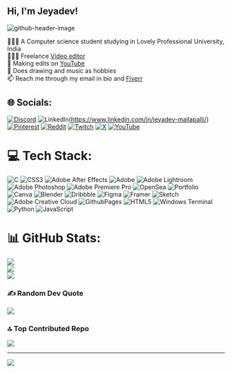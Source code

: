 ## Hi, I'm Jeyadev!

<!--
**Jeyadev-png/jeyadev-png** is a ✨ _special_ ✨ repository because its `README.md` (this file) appears on your GitHub profile.

Here are some ideas to get you started:
-->
![github-header-image](https://github.com/user-attachments/assets/977b2b4a-985e-4323-976d-fd944612cc2f)



👨🏻‍🎓 A Computer science student studying in Lovely Professional University, India</br>
👨🏻‍💻 Freelance [Video editor](https://d3vsxnpai.framer.website)</br>
💬 Making edits on [YouTube](https://www.youtube.com/@devsenpaiAMV)</br>
🎨 Does drawing and music as hobbies</br>
📫 Reach me through my email in bio and [Fiverr](https://www.fiverr.com/devsxnpai?public_mode=true)</br>

## 🌐 Socials:
[![Discord](https://img.shields.io/badge/Discord-%237289DA.svg?logo=discord&logoColor=white)](https://discord.gg/d3vsxnpai#1930) ![LinkedIn](https://img.shields.io/badge/LinkedIn-%230077B5.svg?logo=linkedin&logoColor=white)(https://www.linkedin.com/in/jeyadev-mailapalli/) [![Pinterest](https://img.shields.io/badge/Pinterest-%23E60023.svg?logo=Pinterest&logoColor=white)](https://pin.it/xr8XWHODN) [![Reddit](https://img.shields.io/badge/Reddit-%23FF4500.svg?logo=Reddit&logoColor=white)]([https://reddit.com/user/u/infectiousytreal](https://www.reddit.com/user/infectiousytreal/)) [![Twitch](https://img.shields.io/badge/Twitch-%239146FF.svg?logo=Twitch&logoColor=white)](https://twitch.tv/weezytty) [![X](https://img.shields.io/badge/X-black.svg?logo=X&logoColor=white)](https://x.com/d3vsxnpai) [![YouTube](https://img.shields.io/badge/YouTube-%23FF0000.svg?logo=YouTube&logoColor=white)](https://www.youtube.com/@devsenpaiAMV)
# 💻 Tech Stack:
![C](https://img.shields.io/badge/c-%2300599C.svg?style=flat&logo=c&logoColor=white) ![CSS3](https://img.shields.io/badge/css3-%231572B6.svg?style=flat&logo=css3&logoColor=white) ![Adobe After Effects](https://img.shields.io/badge/Adobe%20After%20Effects-9999FF.svg?style=flat&logo=Adobe%20After%20Effects&logoColor=white) ![Adobe](https://img.shields.io/badge/adobe-%23FF0000.svg?style=flat&logo=adobe&logoColor=white) ![Adobe Lightroom](https://img.shields.io/badge/Adobe%20Lightroom-31A8FF.svg?style=flat&logo=Adobe%20Lightroom&logoColor=white) ![Adobe Photoshop](https://img.shields.io/badge/adobe%20photoshop-%2331A8FF.svg?style=flat&logo=adobe%20photoshop&logoColor=white) ![Adobe Premiere Pro](https://img.shields.io/badge/Adobe%20Premiere%20Pro-9999FF.svg?style=flat&logo=Adobe%20Premiere%20Pro&logoColor=white) ![OpenSea](https://img.shields.io/badge/OpenSea-%232081E2.svg?style=flat&logo=opensea&logoColor=white) ![Portfolio](https://img.shields.io/badge/Portfolio-%23000000.svg?style=flat&logo=firefox&logoColor=#FF7139) ![Canva](https://img.shields.io/badge/Canva-%2300C4CC.svg?style=flat&logo=Canva&logoColor=white) ![Blender](https://img.shields.io/badge/blender-%23F5792A.svg?style=flat&logo=blender&logoColor=white) ![Dribbble](https://img.shields.io/badge/Dribbble-EA4C89?style=flat&logo=dribbble&logoColor=white) ![Figma](https://img.shields.io/badge/figma-%23F24E1E.svg?style=flat&logo=figma&logoColor=white) ![Framer](https://img.shields.io/badge/Framer-black?style=flat&logo=framer&logoColor=blue) ![Sketch](https://img.shields.io/badge/Sketch-FFB387?style=flat&logo=sketch&logoColor=black) ![Adobe Creative Cloud](https://img.shields.io/badge/Adobe%20Creative%20Cloud-DA1F26.svg?style=flat&logo=Adobe%20Creative%20Cloud&logoColor=white) ![GithubPages](https://img.shields.io/badge/github%20pages-121013?style=flat&logo=github&logoColor=white) ![HTML5](https://img.shields.io/badge/html5-%23E34F26.svg?style=flat&logo=html5&logoColor=white) ![Windows Terminal](https://img.shields.io/badge/Windows%20Terminal-%234D4D4D.svg?style=flat&logo=windows-terminal&logoColor=white) ![Python](https://img.shields.io/badge/python-3670A0?style=flat&logo=python&logoColor=ffdd54) ![JavaScript](https://img.shields.io/badge/javascript-%23323330.svg?style=flat&logo=javascript&logoColor=%23F7DF1E)
# 📊 GitHub Stats:
![](https://github-readme-stats.vercel.app/api?username=jeyadev-png&theme=highcontrast&hide_border=false&include_all_commits=false&count_private=false)<br/>
![](https://github-readme-streak-stats.herokuapp.com/?user=jeyadev-png&theme=highcontrast&hide_border=false)<br/>
![](https://github-readme-stats.vercel.app/api/top-langs/?username=jeyadev-png&theme=highcontrast&hide_border=false&include_all_commits=false&count_private=false&layout=compact)

### ✍️ Random Dev Quote
![](https://quotes-github-readme.vercel.app/api?type=horizontal&theme=dark)

### 🔝 Top Contributed Repo
![](https://github-contributor-stats.vercel.app/api?username=jeyadev-png&limit=5&theme=highcontrast&combine_all_yearly_contributions=true)

---
[![](https://visitcount.itsvg.in/api?id=jeyadev-png&icon=2&color=13)](https://visitcount.itsvg.in)

<!-- Proudly created with GPRM ( https://gprm.itsvg.in ) -->


